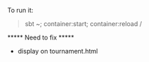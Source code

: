 To run it:
> sbt
> ~; container:start; container:reload /

***** Need to fix *****
* display on tournament.html
